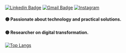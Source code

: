[![Linkedin Badge](https://img.shields.io/badge/-daianesousa-blue?style=flat-square&logo=Linkedin&logoColor=white&link=https://www.linkedin.com/in/daiane-cristinny-sousa-dos-reis-174b16138/)](https://www.linkedin.com/in/pranjaljain0/) 
[![Gmail Badge](https://img.shields.io/badge/-contato@daianesousa.tech-c14438?style=flat-square&logo=Gmail&logoColor=white&link=mailto:hello@pranjaljain.tech)](mailto:hello@pranjaljain.tech)
<a href="https://www.instagram.com/daianesousareis" target="_blank"><img src="https://img.shields.io/badge/Instagram-%23E4405F.svg?&style=flat-square&logo=instagram&logoColor=white" alt="Instagram"></a>


#### :yellow_circle:	Passionate about technology and practical solutions.
#### :yellow_circle: Researcher on digital transformation.


[![Top Langs](https://github-readme-stats.vercel.app/api/top-langs/?username=daianessousa&layout=compact)](https://github.com/anuraghazra/github-readme-stats)


